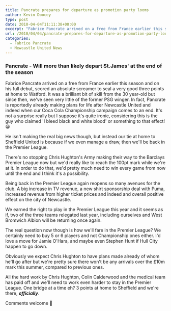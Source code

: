 ```yaml
---
title: Pancrate prepares for departure as promotion party looms
author: Kevin Doocey
type: post
date: 2010-04-04T11:11:38+00:00
excerpt: "Fabrice Pancrate arrived on a free from France earlier this season and on his full debut, scored an absolute screamer to seal a very good three points at home to Watford. It was a brilliant bit of skill from the 30 year-old but since then, we've seen very little of the former PSG winger. In fact, Pancrate is reportedly already making plans for life after Newcastle United and indeed when our Coca Cola Championship campaign comes to an end.."
url: /2010/04/04/pancrate-prepares-for-departure-as-promotion-party-looms/
categories:
  - Fabrice Pancrate
  - Newcastle United News
---
```


### Pancrate - Will more than likely depart St.James' at the end of the season

Fabrice Pancrate arrived on a free from France earlier this season and on his full debut, scored an absolute screamer to seal a very good three points at home to Watford. It was a brilliant bit of skill from the 30 year-old but since then, we've seen very little of the former PSG winger. In fact, Pancrate is reportedly already making plans for life after Newcastle United and indeed when our  Coca Cola Championship campaign comes to an end. It's not a surprise really but I suppose it's quite ironic, considering this is the guy who claimed 'I bleed black and white blood' or something to that effect! 😀

He isn't making the real big news though, but instead our tie at home to Sheffield United is because if we even manage a draw, then we'll be back in the Premier League.

There's no stopping Chris Hughton's Army making their way to the Barclays Premier League now but we'd really like to reach the 100pt mark while we're at it. In order to do that, we'd pretty much need to win every game from now until the end and I think it's a possibility.

Being back in the Premier League again reopens so many avenues for the club. A big increase in TV revenue, a new shirt sponsorship deal with Puma, increased revenue from higher ticket prices and indeed and overall positive effect on the city of Newcastle.

We earned the right to play in the Premier League this year and it seems as if, two of the three teams relegated last year, including ourselves and West Bromwich Albion will be returning once again.

The real question now though is how we'll fare in the Premier League? We certainly need to buy 5 or 6 players and not Championship ones either. I'd love a move for Jamie O'Hara, and maybe even Stephen Hunt if Hull City happen to go down.

Obviously we expect Chris Hughton to have plans made already of whom he'll go after but we're pretty sure there won't be any arrivals over the £10m mark this summer, compared to previous ones.

All the hard work by Chris Hughton, Colin Calderwood and the medical team has paid off and we'll need to work even harder to stay in the Premier League. One bridge at a time eh? 3 points at home to Sheffield and we're there, **_officially_**.

Comments welcome 🙂

